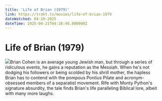 ```yaml
---
title: 'Life of Brian (1979)' 
link: https://trakt.tv/movies/life-of-brian-1979
dateWatched: 04-20-2025
dateTime: 2025-04-21T04:38:40.000000Z
---
```

# Life of Brian (1979)

![](https://walter-r2.trakt.tv/images/movies/000/000/462/fanarts/thumb/59eada8ea0.jpg)Brian Cohen is an average young Jewish man, but through a series of ridiculous events, he gains a reputation as the Messiah. When he's not dodging his followers or being scolded by his shrill mother, the hapless Brian has to contend with the pompous Pontius Pilate and acronym-obsessed members of a separatist movement. Rife with Monty Python's signature absurdity, the tale finds Brian's life paralleling Biblical lore, albeit with many more laughs.